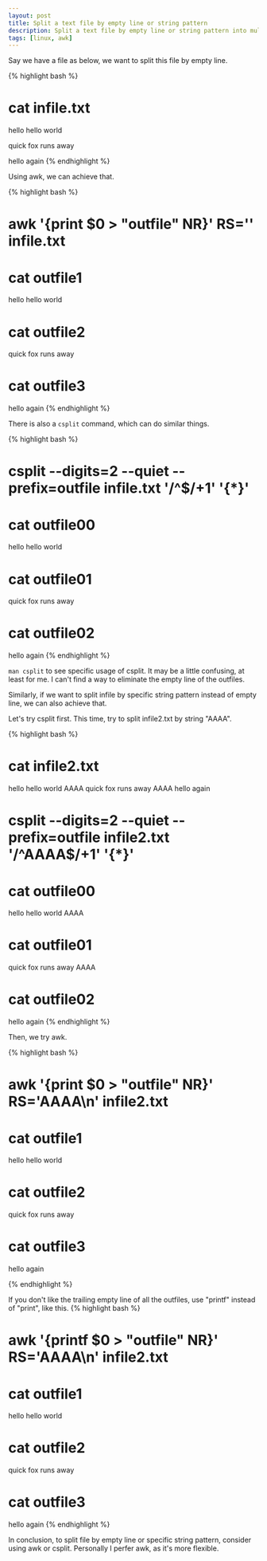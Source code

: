 ```yaml
---
layout: post
title: Split a text file by empty line or string pattern
description: Split a text file by empty line or string pattern into multiple files.
tags: [linux, awk]
---
```


Say we have a file as below, we want to split this file by empty line.

{% highlight bash %}
# cat infile.txt
hello
hello world

quick fox
runs
away

hello again
{% endhighlight %}

<!--more-->

Using awk, we can achieve that.

{% highlight bash %}
# awk '{print $0 > "outfile" NR}' RS='' infile.txt
# cat outfile1
hello
hello world
# cat outfile2
quick fox
runs
away
# cat outfile3
hello again
{% endhighlight %}

There is also a `csplit` command, which can do similar things.

{% highlight bash %}
# csplit --digits=2 --quiet --prefix=outfile infile.txt '/^$/+1' '{*}'
# cat outfile00
hello
hello world

# cat outfile01
quick fox
runs
away

# cat outfile02
hello again
{% endhighlight %}

`man csplit` to see specific usage of csplit. It may be a little confusing, at least for me. I can't find a way to eliminate the empty line of the outfiles.

Similarly, if we want to split infile by specific string pattern instead of empty line, we can also achieve that.

Let's try csplit first. This time, try to split infile2.txt by string "AAAA".

{% highlight bash %}
# cat infile2.txt
hello
hello world
AAAA
quick fox
runs
away
AAAA
hello again
# csplit --digits=2 --quiet --prefix=outfile infile2.txt '/^AAAA$/+1' '{*}'
# cat outfile00
hello
hello world
AAAA
# cat outfile01
quick fox
runs
away
AAAA
# cat outfile02
hello again
{% endhighlight %}

Then, we try awk.

{% highlight bash %}
# awk '{print $0 > "outfile" NR}' RS='AAAA\n' infile2.txt
# cat outfile1
hello
hello world

# cat outfile2
quick fox
runs
away

# cat outfile3
hello again

{% endhighlight %}

If you don't like the trailing empty line of all the outfiles, use "printf" instead of "print", like this.
{% highlight bash %}
# awk '{printf $0 > "outfile" NR}' RS='AAAA\n' infile2.txt
# cat outfile1
hello
hello world
# cat outfile2
quick fox
runs
away
# cat outfile3
hello again
{% endhighlight %}

In conclusion, to split file by empty line or specific string pattern, consider using awk or csplit. Personally I perfer awk, as it's more flexible. 